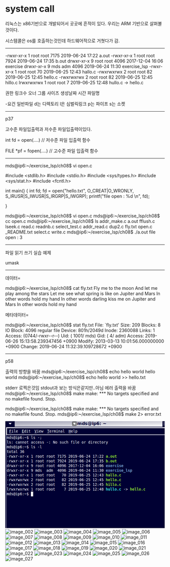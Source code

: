 

  # system call

  리눅스는 x86기반으로 개발되어서 곳곳에 흔적이 있다. 
  우리는 ARM 기반으로 살펴볼것이다. 

  시스템콜은 os를 호출하는것인데
  하드웨어적으로 거쳣다가 감.

---

-rwxr-xr-x 1 root root 7175 2019-06-24 17:22 a.out
-rwxr-xr-x 1 root root 7924 2019-06-24 17:35 b.out
drwxr-xr-x 9 root root 4096 2017-12-04 16:06 exercise
drwxr-xr-x 9 mds  adm  4096 2019-06-24 11:30 exercise_lsp
-rwxr-xr-x 1 root root   70 2019-06-25 12:43 hallo.c
-rwxrwxrwx 2 root root   82 2019-06-25 12:45 hello.c
-rwxrwxrwx 2 root root   82 2019-06-25 12:45 hillo.c
lrwxrwxrwx 1 root root    7 2019-06-25 12:48 hullo.c -> hello.c

   권한  링크수 오너 그룹 사이즈  생성날짜  시간 파일명

-요건 일반파일
d는 디렉토리
l은 심벌릭링크 
p는 파이프
s는 소켓


---
p37

고수준 파일입출력과 저수준 파일입출력이있다.

int fd = open(....) // 저수준 파일 입출력 함수

FILE *pf = fopen(....) // 고수준 파일 입출력 함수


---
mds@ip6:~/exercise_lsp/ch08$ vi open.c

#include <stdlib.h>
#include <stdio.h>
#include <sys/types.h>
#include <sys/stat.h>
#include <fcntl.h>

int main()
{
        int fd;
        fd = open("hello.txt", O_CREAT|O_WRONLY, S_IRUSR|S_IWUSR|S_IRGRP|S_IWGRP);
        printf("file open : %d \n", fd);

}



mds@ip6:~/exercise_lsp/ch08$ vi open.c 
mds@ip6:~/exercise_lsp/ch08$ cc open.c 
mds@ip6:~/exercise_lsp/ch08$ ls
addr_make.c  a.out   fflush.c  lseek.c  read.c       readnb.c  select_test.c
addr_read.c  dup2.c  fly.txt   open.c   _README.txt  select.c  write.c
mds@ip6:~/exercise_lsp/ch08$ ./a.out 
file open : 3

----

파일 읽기 쓰기 실습 예제

umask 


---
데이터=

mds@ip6:~/exercise_lsp/ch08$ cat fly.txt 
Fly me to the moon And let me play among the stars
Let me see what spring is like on Jupiter and Mars
In other words hold my hand
In other words darling kiss me
on Jupiter and Mars
In other words hold my hand

메타데이터=

mds@ip6:~/exercise_lsp/ch08$ stat fly.txt 
  File: `fly.txt'
  Size: 209       	Blocks: 8          IO Block: 4096   regular file
Device: 801h/2049d	Inode: 2360088     Links: 1
Access: (0744/-rwxr--r--)  Uid: ( 1001/     mds)   Gid: (    4/     adm)
Access: 2019-06-26 15:13:58.239347456 +0900
Modify: 2013-03-13 10:01:56.000000000 +0900
Change: 2019-06-24 11:32:39.109728672 +0900


---
p58

출력의 방향을 바꿈
mds@ip6:~/exercise_lsp/ch08$ echo hello world
hello world
mds@ip6:~/exercise_lsp/ch08$ echo hello world >> hello.txt

stderr 로찍은것임 stdout과 보는 방식은같지만..아님
에러 출력을 바꿈
mds@ip6:~/exercise_lsp/ch08$ make
make: *** No targets specified and no makefile found.  Stop.


mds@ip6:~/exercise_lsp/ch08$ make
make: *** No targets specified and no makefile found.  Stop.
mds@ip6:~/exercise_lsp/ch08$ make 2> error.txt










![image_001](./img/image_001.png)
![image_002](./img/image_002.png)
![image_003](./img/image_003.png)
![image_004](./img/image_004.png)
![image_005](./img/image_005.png)
![image_006](./img/image_006.png)
![image_007](./img/image_007.png)
![image_008](./img/image_008.png)
![image_009](./img/image_009.png)
![image_010](./img/image_010.png)
![image_011](./img/image_011.png)
![image_012](./img/image_012.png)
![image_013](./img/image_013.png)
![image_014](./img/image_014.png)
![image_015](./img/image_015.png)
![image_016](./img/image_016.png)
![image_017](./img/image_017.png)
![image_018](./img/image_018.png)
![image_019](./img/image_019.png)
![image_020](./img/image_020.png)
![image_021](./img/image_021.png)
![image_022](./img/image_022.png)
![image_023](./img/image_023.png)
![image_024](./img/image_024.png)
![image_025](./img/image_025.png)
![image_026](./img/image_026.png)
![image_027](./img/image_027.png)